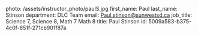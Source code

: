 photo: /assets/instructor_photo/paulS.jpg
first_name: Paul
last_name: Stinson
department: DLC Team
email: Paul.stinson@sunwestsd.ca
job_title: Science 7, Science 8, Math 7 Math 8
title: Paul Stinson
id: 5009a583-b375-4c0f-851f-271cb901f87a
